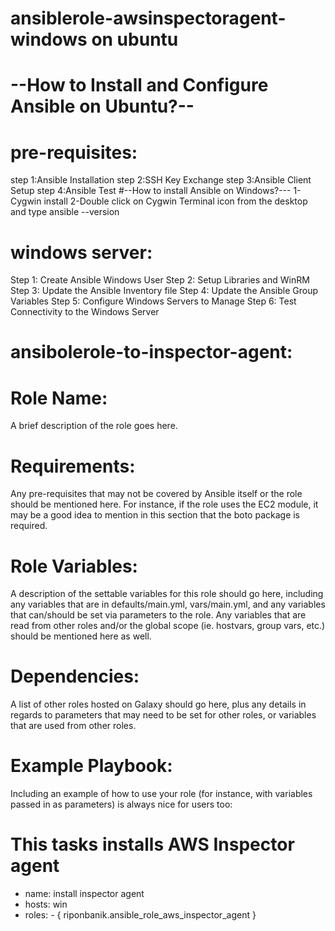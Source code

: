 # ansiblerole-awsinspectoragent-windows on ubuntu
# --How to Install and Configure Ansible on Ubuntu?--
# pre-requisites:
step 1:Ansible Installation
step 2:SSH Key Exchange
step 3:Ansible Client Setup
step 4:Ansible Test
#--How to install Ansible on Windows?---
1-Cygwin install
2-Double click on Cygwin Terminal icon from the desktop and type ansible --version
# windows server: 
  Step 1: Create Ansible Windows User
  Step 2: Setup Libraries and WinRM
  Step 3: Update the Ansible Inventory file
  Step 4: Update the Ansible Group Variables
  Step 5: Configure Windows Servers to Manage
  Step 6: Test Connectivity to the Windows Server
# ansibolerole-to-inspector-agent:
# Role Name:
A brief description of the role goes here.
# Requirements:
Any pre-requisites that may not be covered by Ansible itself or the role should be mentioned here. For instance, if the role uses the EC2 module, it may be a good idea to mention in this section that the boto package is required.
# Role Variables:
A description of the settable variables for this role should go here, including any variables that are in defaults/main.yml, vars/main.yml, and any variables that can/should be set via parameters to the role. Any variables that are read from other roles and/or the global scope (ie. hostvars, group vars, etc.) should be mentioned here as well.
# Dependencies:
A list of other roles hosted on Galaxy should go here, plus any details in regards to parameters that may need to be set for other roles, or variables that are used from other roles.
# Example Playbook:
Including an example of how to use your role (for instance, with variables passed in as parameters) is always nice for users too:
# This tasks installs AWS Inspector agent
- name: install inspector agent
- hosts: win
- roles: 
      - { riponbanik.ansible_role_aws_inspector_agent } 
